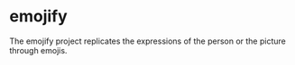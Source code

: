 # emojify
The emojify project replicates the expressions of the person or the picture through emojis.
